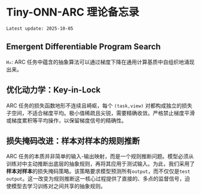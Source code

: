 # Tiny-ONN-ARC 理论备忘录

`Latest update: 2025-10-05`

## Emergent Differentiable Program Search

`H₀`: ARC 任务中蕴含的抽象算法可以通过梯度下降在通用计算基质中自组织地涌现出来。

## 优化动力学：Key-in-Lock

ARC 任务的损失函数地形不连续且崎岖，每个 `(task,view)` 对都构成独立的损失子空间，不适合梯度平均。极小值稀疏且尖锐，需要精确收敛。严格禁止梯度平滑或梯度累积等平均操作，以保留梯度信号的精确性。

## 损失掩码改进：样本对样本的规则推断

ARC 任务的本质并非简单的输入-输出映射，而是一个规则推断问题。模型必须从训练对中主动推断出底层的抽象规则，再将其应用于测试输入。为此，我们采用了**样本对样本**的损失掩码策略。该策略要求模型预测所有`output`，而不仅仅是`test output`。这一改变为规则推断这一核心过程提供了直接的、多点的监督信号，迫使模型去学习训练对之间共享的抽象规则。
